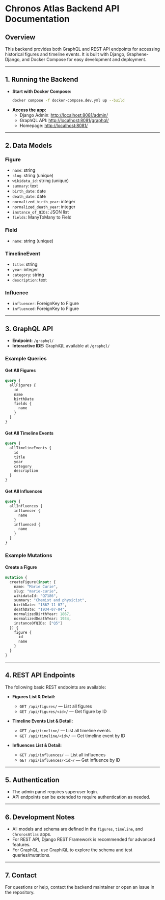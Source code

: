 # Chronos Atlas Backend API Documentation

## Overview
This backend provides both GraphQL and REST API endpoints for accessing historical figures and timeline events. It is built with Django, Graphene-Django, and Docker Compose for easy development and deployment.

---

## 1. Running the Backend

- **Start with Docker Compose:**
  ```bash
  docker compose -f docker-compose.dev.yml up --build
  ```
- **Access the app:**
  - Django Admin: [http://localhost:8081/admin/](http://localhost:8081/admin/)
  - GraphQL API: [http://localhost:8081/graphql/](http://localhost:8081/graphql/)
  - Homepage: [http://localhost:8081/](http://localhost:8081/)

---

## 2. Data Models

### Figure
- `name`: string
- `slug`: string (unique)
- `wikidata_id`: string (unique)
- `summary`: text
- `birth_date`: date
- `death_date`: date
- `normalized_birth_year`: integer
- `normalized_death_year`: integer
- `instance_of_QIDs`: JSON list
- `fields`: ManyToMany to Field

### Field
- `name`: string (unique)

### TimelineEvent
- `title`: string
- `year`: integer
- `category`: string
- `description`: text

### Influence
- `influencer`: ForeignKey to Figure
- `influenced`: ForeignKey to Figure

---

## 3. GraphQL API

- **Endpoint:** `/graphql/`
- **Interactive IDE:** GraphiQL available at `/graphql/`

### Example Queries

#### Get All Figures
```graphql
query {
  allFigures {
    id
    name
    birthDate
    fields {
      name
    }
  }
}
```

#### Get All Timeline Events
```graphql
query {
  allTimelineEvents {
    id
    title
    year
    category
    description
  }
}
```

#### Get All Influences
```graphql
query {
  allInfluences {
    influencer {
      name
    }
    influenced {
      name
    }
  }
}
```

### Example Mutations

#### Create a Figure
```graphql
mutation {
  createFigure(input: {
    name: "Marie Curie",
    slug: "marie-curie",
    wikidataId: "Q7186",
    summary: "Chemist and physicist",
    birthDate: "1867-11-07",
    deathDate: "1934-07-04",
    normalizedBirthYear: 1867,
    normalizedDeathYear: 1934,
    instanceOfQIDs: ["Q5"]
  }) {
    figure {
      id
      name
    }
  }
}
```

---

## 4. REST API Endpoints

The following basic REST endpoints are available:

- **Figures List & Detail:**
  - `GET /api/figures/` — List all figures
  - `GET /api/figures/<id>/` — Get figure by ID

- **Timeline Events List & Detail:**
  - `GET /api/timeline/` — List all timeline events
  - `GET /api/timeline/<id>/` — Get timeline event by ID

- **Influences List & Detail:**
  - `GET /api/influences/` — List all influences
  - `GET /api/influences/<id>/` — Get influence by ID

---

## 5. Authentication
- The admin panel requires superuser login.
- API endpoints can be extended to require authentication as needed.

---

## 6. Development Notes
- All models and schema are defined in the `figures`, `timeline`, and `ChronosAtlas` apps.
- For REST API, Django REST Framework is recommended for advanced features.
- For GraphQL, use GraphiQL to explore the schema and test queries/mutations.

---

## 7. Contact
For questions or help, contact the backend maintainer or open an issue in the repository.
